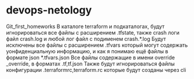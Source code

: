 # devops-netology
Git_first_homeworks
В каталоге terraform и подкаталогах, будут игнорироваться все файлы с расширением .tfstate, также crash логи файл crash.log
и любой лог файл с подименем crash.*.log 
Будут исключены все файлы с расширением .tfvars который могут содержать уонфиденциальную информацию, и как я понимаю ещё файлы в формате json *.tfvars.json
Все файлы содержащие в имени override _override, в форматах .tf,tf.json
Также будут игнорироваться файлы конфигурации .terraformrc,terraform.rc которые будут созданы через cli